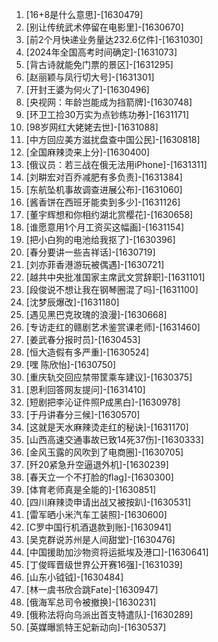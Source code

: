 
1. [16+8是什么意思]-[1630479]
1. [别让传统武术停留在电影里]-[1630670]
1. [前2个月快递业务量达232.6亿件]-[1631030]
1. [2024年全国高考时间确定]-[1631073]
1. [背古诗就能免门票的景区]-[1631295]
1. [赵丽颖与凤行切大号]-[1631301]
1. [开封王婆为何火了]-[1630496]
1. [央视网：年龄岂能成为挡箭牌]-[1630748]
1. [环卫工捡30万实为点钞练功券]-[1631171]
1. [98岁网红大姥姥去世]-[1631088]
1. [中方回应美方滋扰盘查中国公民]-[1630818]
1. [全国麻辣烫来上分]-[1630400]
1. [俄议员：若三战在俄无法用iPhone]-[1631311]
1. [刘畊宏对百乔减肥有多负责]-[1631384]
1. [东航坠机事故调查进展公布]-[1631060]
1. [酱香饼在西班牙能卖到多少]-[1631126]
1. [董宇辉想和你相约湖北赏樱花]-[1630658]
1. [谁愿意用1个月工资买这幅画]-[1631154]
1. [把小白狗的电池给我抠了]-[1630396]
1. [春分要讲一些吉祥话]-[1630719]
1. [刘亦菲香港游玩被偶遇]-[1630721]
1. [越共中央批准国家主席武文赏辞职]-[1631101]
1. [段俊说不想让我在钢琴圈混了吗]-[1631100]
1. [沈梦辰爆改]-[1631180]
1. [遇见黑巴克玫瑰的浪漫]-[1630668]
1. [专访走红的赣剧艺术鉴赏课老师]-[1631460]
1. [姜武春分报时员]-[1630453]
1. [恒大造假有多严重]-[1630524]
1. [嘿 陈欣怡]-[1630750]
1. [重庆轨交回应禁带筐乘车建议]-[1630375]
1. [恩利回答网友提问]-[1631410]
1. [短剧把李沁证件照P成黑白]-[1630978]
1. [于丹讲春分三候]-[1630570]
1. [这就是天水麻辣烫走红的秘诀]-[1631170]
1. [山西高速交通事故已致14死37伤]-[1630333]
1. [金风玉露的风吹到了电商圈]-[1630705]
1. [歼20紧急升空逼退外机]-[1630239]
1. [春天立一个不打脸的flag]-[1630300]
1. [体育老师真是全能的]-[1630851]
1. [四川麻辣烫申请出战又被按趴]-[1630531]
1. [雷军晒小米汽车工装照]-[1630600]
1. [C罗中国行机酒退款到账]-[1630941]
1. [吴克群说苏州是人间甜堂]-[1630476]
1. [中国援助加沙物资将运抵埃及港口]-[1630641]
1. [丁俊晖晋级世界公开赛16强]-[1631039]
1. [山东小钺钺]-[1630484]
1. [林一虞书欣合跳Fate]-[1630947]
1. [俄海军总司令被撤换]-[1630231]
1. [俄称法将向乌派出首支特遣队]-[1630289]
1. [英媒曝凯特王妃新动向]-[1630537]